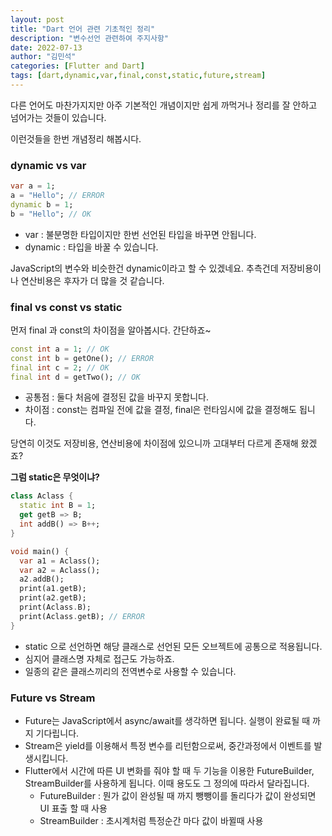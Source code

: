 ```yaml
---
layout: post
title: "Dart 언어 관련 기초적인 정리"
description: "변수선언 관련하여 주지사항"
date: 2022-07-13
author: "김민석"
categories: [Flutter and Dart]
tags: [dart,dynamic,var,final,const,static,future,stream]
---
```

다른 언어도 마찬가지지만 아주 기본적인 개념이지만 쉽게 까먹거나 정리를 잘 안하고 넘어가는 것들이 있습니다.

이런것들을 한번 개념정리 해봅시다.

### dynamic vs var
```dart
var a = 1;
a = "Hello"; // ERROR
dynamic b = 1;
b = "Hello"; // OK
```
- var : 불분명한 타입이지만 한번 선언된 타입을 바꾸면 안됩니다.
- dynamic : 타입을 바꿀 수 있습니다.

JavaScript의 변수와 비슷한건 dynamic이라고 할 수 있겠네요. 추측건데 저장비용이나 연산비용은 후자가 더 많을 것 같습니다.

### final vs const vs static

먼저 final 과 const의 차이점을 알아봅시다. 간단하죠~
```dart
const int a = 1; // OK
const int b = getOne(); // ERROR
final int c = 2; // OK
final int d = getTwo(); // OK
``` 
- 공통점 : 둘다 처음에 결정된 값을 바꾸지 못합니다.
- 차이점 : const는 컴파일 전에 값을 결정, final은 런타임시에 값을 결정해도 됩니다.

당연히 이것도 저장비용, 연산비용에 차이점에 있으니까 고대부터 다르게 존재해 왔겠죠?

**그럼 static은 무엇이냐?**
```dart
class Aclass {
  static int B = 1;
  get getB => B;
  int addB() => B++;
}

void main() {
  var a1 = Aclass();
  var a2 = Aclass();
  a2.addB();
  print(a1.getB);
  print(a2.getB);
  print(Aclass.B);
  print(Aclass.getB); // ERROR
}
```
- static 으로 선언하면 해당 클래스로 선언된 모든 오브젝트에 공통으로 적용됩니다.
- 심지어 클래스명 자체로 접근도 가능하죠.
- 일종의 같은 클래스끼리의 전역변수로 사용할 수 있습니다.

### Future vs Stream

- Future는 JavaScript에서 async/await를 생각하면 됩니다. 실행이 완료될 때 까지 기다립니다.
- Stream은 yield를 이용해서 특정 변수를 리턴함으로써, 중간과정에서 이벤트를 발생시킵니다.
- Flutter에서 시간에 따른 UI 변화를 줘야 할 때 두 기능을 이용한 FutureBuilder, StreamBuilder를 사용하게 됩니다.
이때 용도도 그 정의에 따라서 달라집니다.
  - FutureBuilder : 뭔가 값이 완성될 때 까지 뺑뺑이를 돌리다가 값이 완성되면 UI 표출 할 때 사용
  - StreamBuilder : 초시계처럼 특정순간 마다 값이 바뀔때 사용